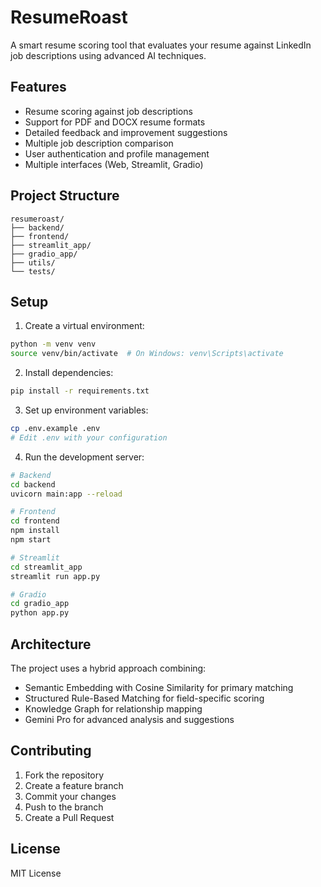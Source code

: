 # ResumeRoast

A smart resume scoring tool that evaluates your resume against LinkedIn job descriptions using advanced AI techniques.

## Features

- Resume scoring against job descriptions
- Support for PDF and DOCX resume formats
- Detailed feedback and improvement suggestions
- Multiple job description comparison
- User authentication and profile management
- Multiple interfaces (Web, Streamlit, Gradio)

## Project Structure

```
resumeroast/
├── backend/
├── frontend/
├── streamlit_app/
├── gradio_app/
├── utils/
└── tests/
```

## Setup

1. Create a virtual environment:
```bash
python -m venv venv
source venv/bin/activate  # On Windows: venv\Scripts\activate
```

2. Install dependencies:
```bash
pip install -r requirements.txt
```

3. Set up environment variables:
```bash
cp .env.example .env
# Edit .env with your configuration
```

4. Run the development server:
```bash
# Backend
cd backend
uvicorn main:app --reload

# Frontend
cd frontend
npm install
npm start

# Streamlit
cd streamlit_app
streamlit run app.py

# Gradio
cd gradio_app
python app.py
```

## Architecture

The project uses a hybrid approach combining:
- Semantic Embedding with Cosine Similarity for primary matching
- Structured Rule-Based Matching for field-specific scoring
- Knowledge Graph for relationship mapping
- Gemini Pro for advanced analysis and suggestions

## Contributing

1. Fork the repository
2. Create a feature branch
3. Commit your changes
4. Push to the branch
5. Create a Pull Request

## License

MIT License
